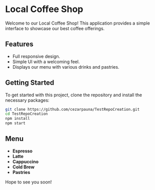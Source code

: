 # Local Coffee Shop

Welcome to our Local Coffee Shop! This application provides a simple interface to showcase our best coffee offerings.  

## Features
* Full responsive design.  
* Simple UI with a welcoming feel.  
* Displays our menu with various drinks and pastries.

## Getting Started
To get started with this project, clone the repository and install the necessary packages:

```bash
git clone https://github.com/cezarpauna/TestRepoCreation.git
cd TestRepoCreation
npm install
npm start
```

## Menu
- **Espresso**  
- **Latte**  
- **Cappuccino**  
- **Cold Brew**  
- **Pastries**  

Hope to see you soon!
